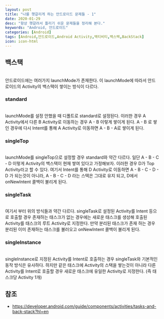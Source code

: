 ```yaml
---
layout: post
title: "나를 햇갈리게 하는 안드로이드 문제들 - 1"
date: 2020-01-29
desc: "항상 햇갈려서 틀리기 쉬운 문제들을 정리해 본다."
keywords: "Android, 안드로이드"
categories: [Android]
tags: [Android,안드로이드,Android Activity,액티비티,백스택,BackStack]
icon: icon-html
---
```


## 백스택
<br/>
안드로이드에는 여러가지 launchMode가 존재한다. 이 launchMode에 따라서 안드로이드의 Activity의 백스택이 쌓이는 방식이 다르다.
<br/>

### standard
<br/>
launchMode를 설정 안했을 때 디폴트로 standard로 설정된다. 이러한 경우 A Activity에서 다른 B Activity로 이동하는 경우 A - B 이렇게 쌓이게 된다. A - B 로 쌓인 경우에 다시 Intent를 통해 A Activity로 이동하면 A - B - A로 쌓이게 된다.
<br/>

### singleTop
<br/>
launchMode를 singleTop으로 설정할 경우 standard와 약간 다르다. 일단 A - B - C - D 이렇게 Activity의 백스택이 현재 쌓여 있다고 가정해보자. 이러한 경우 D가 Top Activity라고 할 수 있다. 여기서 Intent를 통해 D Activity로 이동하면 A - B - C - D - D 가 되는것이 아니라, A - B - C - D 라는 스택은 그대로 유지 되고, D에서 onNewIntent 콜백이 불리게 된다.
<br/>

### singleTask
<br/>
여기서 부터 위의 방식들과 약간 다르다. singleTask로 설정된 Activity를 Intent 등으로 호출할 경우 존재하는 태스크가 없는 경우에는 새로운 태스크를 생성해 호출된 Activity를 태스크의 루트 Activity로 지정한다. 만약 분리된 태스크가 존재 하는 경우 분리된 이미 존재하는 태스크를 불러오고 onNewIntent 콜백이 불리게 된다.
<br/>

### singleInstance
<br/>
singleInstance로 지정된 Activity를 Intent로 호출하는 경우 singleTask와 기본적인 동작 방식은 유사하다. 하지만 같은 태스크에 Activity의 스택을 쌓는것이 아니라 다른 Activity를 Intent로 호출할 경우 새로운 태스크에 유일한 Activity로 지정한다. (즉 태스크당 Activity 1개)
<br/>

## 참조

* https://developer.android.com/guide/components/activities/tasks-and-back-stack?hl=en